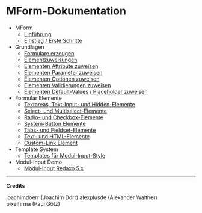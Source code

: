 # MForm-Dokumentation

- MForm
	- [Einführung](main_intro.md)
	- [Einstieg / Erste Schritte](erste_schritte.md)
- Grundlagen
	- [Formulare erzeugen](form_create.md)
	- [Elementzuweisungen](elements_general.md)
    - [Elementen Attribute zuweisen](elements_attributes.md)
    - [Elementen Parameter zuweisen](elements_params.md)
    - [Elementen Optionen zuweisen](elements_options.md)
    - [Elementen Validierungen zuweisen](elements_validates.md)
    - [Elementen Default-Values / Placeholder zuweisen](elements_default_values.md)
- Formular Elemente
	- [Textareas, Text-Input- und Hidden-Elemente](form_input_hidden.md)
	- [Select- und Multiselect-Elemente](form_select_multiselect.md)
	- [Radio- und Checkbox-Elemente](form_radio_checkbox.md)
	- [System-Button Elemente](form_system_button.md)
	- [Tabs- und Fieldset-Elemente](form_fieldset_tabs.md)
	- [Text- und HTML-Elemente](form_text_html.md)
	- [Custom-Link Element](form_custom_link.md)
- Template System
	- [Templates für Modul-Input-Style](template_modul_input.md)
- Modul-Input Demo
	- [Modul-Input Redaxo 5.x](modul_demo_r5.x.md)

---

**Credits**

joachimdoerr (Joachim Dörr)
alexplusde (Alexander Walther)  
pixelfirma (Paul Götz)  

